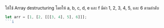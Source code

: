 ให้ใช้ Array destructuring โดยให้ a, b, c, d, e และ f มีค่า 1, 2, 3, 4, 5, และ 6 ตามลำดับ

```js
let arr = [1, [2, [[[3, 4], 5], 6]]];
```i
